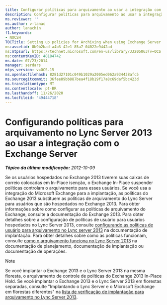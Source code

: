 ```yaml
---
title: Configurar políticas para arquivamento ao usar a integração com o Exchange Server
description: Configurar políticas para arquivamento ao usar a integração com o Exchange Server.
ms.reviewer: ''
ms.author: v-lanac
author: lanachin
f1.keywords:
- NOCSH
TOCTitle: Setting up policies for Archiving when using Exchange Server integration
ms:assetid: 8b9b2bad-a4b3-42e1-85a7-04022e9442ad
ms:mtpsurl: https://technet.microsoft.com/en-us/library/JJ205063(v=OCS.15)
ms:contentKeyID: 48184742
ms.date: 07/23/2014
manager: serdars
mtps_version: v=OCS.15
ms.openlocfilehash: 8281d27101c049b1029a2005ed062a934438afc5
ms.sourcegitcommit: 36fee89bb887bea4f18b19f17a8c69daf5bc423d
ms.translationtype: MT
ms.contentlocale: pt-BR
ms.lasthandoff: 11/26/2020
ms.locfileid: "49444718"
---
```

# <a name="setting-up-policies-for-archiving-in-lync-server-2013-when-using-exchange-server-integration"></a>Configurando políticas para arquivamento no Lync Server 2013 ao usar a integração com o Exchange Server

<div data-xmlns="http://www.w3.org/1999/xhtml">

<div class="topic" data-xmlns="http://www.w3.org/1999/xhtml" data-msxsl="urn:schemas-microsoft-com:xslt" data-cs="https://msdn.microsoft.com/">

<div data-asp="https://msdn2.microsoft.com/asp">



</div>

<div id="mainSection">

<div id="mainBody">

<span> </span>

_**Tópico da última modificação:** 2012-10-09_

Se os usuários hospedados no Exchange 2013 tiverem suas caixas de correio colocadas em In-Place isenção, o Exchange In-Place suspender políticas controlam o arquivamento para esses usuários. Se você usa a integração do Microsoft Exchange para a implantação, as políticas do Exchange 2013 substituem as políticas de arquivamento do Lync Server para usuários que são hospedados no Exchange 2013. Para obter informações sobre como configurar as políticas de arquivamento do Exchange, consulte a documentação do Exchange 2013. Para obter detalhes sobre a configuração de políticas de usuário para usuários hospedados no Lync Server 2013, consulte [configurando as políticas de usuário para arquivamento no Lync server 2013](lync-server-2013-setting-up-user-policies-for-archiving-in-lync-server.md) na documentação de implantação. Para obter detalhes sobre como as políticas funcionam, consulte [como o arquivamento funciona no Lync Server 2013](lync-server-2013-how-archiving-works.md) na documentação de planejamento, documentação de implantação ou documentação de operações.

<div>


> [!NOTE]
> Se você implantar o Exchange 2013 e o Lync Server 2013 na mesma floresta, o arquivamento de controle de políticas do Exchange 2013 In-Place Hold. Se você implantar o Exchange 2013 e o Lync Server 2013 em florestas separadas, consulte "Implantando o Lync Server e o Microsoft Exchange em florestas diferentes" na <A href="lync-server-2013-deployment-checklist-for-archiving.md">lista de verificação de implantação para arquivamento no Lync Server 2013</A>.



</div>

</div>

<span> </span>

</div>

</div>

</div>

